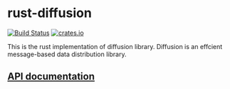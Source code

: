 # rust-diffusion

[![Build Status](https://travis-ci.org/WiSaGaN/rust-diffusion.svg?branch=master)](https://travis-ci.org/WiSaGaN/rust-diffusion)
[![crates.io](http://meritbadge.herokuapp.com/diffusion)](https://crates.io/crates/diffusion)

This is the rust implementation of diffusion library. Diffusion is an effcient message-based data distribution library.

## [API documentation](http://wisagan.github.io/rust-diffusion/diffusion/)
